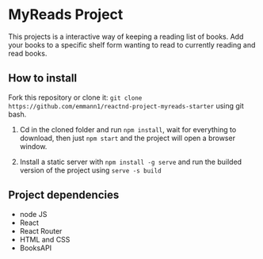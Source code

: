 # MyReads Project

This projects is a interactive way of keeping a reading list of books. Add your books to a specific shelf form wanting to read to currently reading and read books.

## How to install
Fork this repository or clone it: `git clone https://github.com/emmann1/reactnd-project-myreads-starter` using git bash. 
1. Cd in the cloned folder and run `npm install`, wait for everything to download, then just `npm start` and the project will open a browser window.

2. Install a static server with `npm install -g serve` and run the builded version of the project using `serve -s build`

## Project dependencies

- node JS
- React
- React Router
- HTML and CSS
- BooksAPI